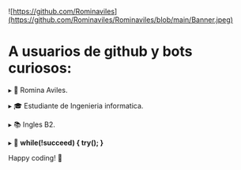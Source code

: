 
  
![https://github.com/Rominaviles](https://github.com/Rominaviles/Rominaviles/blob/main/Banner.jpeg)

# A usuarios de github y bots curiosos:
 ▸ 👋 Romina Aviles. 
 
 ▸ 🎓 Estudiante de Ingenieria informatica.

 ▸ 📚 Ingles B2.

 ▸ 📃 <b>while(!succeed) { try(); }</b>

 Happy coding! 🚀 
